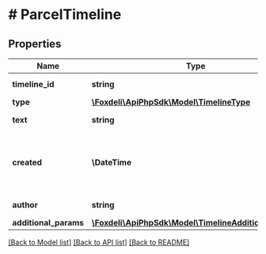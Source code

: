# # ParcelTimeline

## Properties

Name | Type | Description | Notes
------------ | ------------- | ------------- | -------------
**timeline_id** | **string** | Unique id of record | [optional]
**type** | [**\Foxdeli\ApiPhpSdk\Model\TimelineType**](TimelineType.md) |  | [optional]
**text** | **string** | Text of record | [optional]
**created** | **\DateTime** | moment in time when timeline record has been created | [optional]
**author** | **string** | author of record | [optional]
**additional_params** | [**\Foxdeli\ApiPhpSdk\Model\TimelineAdditionalParams**](TimelineAdditionalParams.md) |  | [optional]

[[Back to Model list]](../../README.md#models) [[Back to API list]](../../README.md#endpoints) [[Back to README]](../../README.md)
